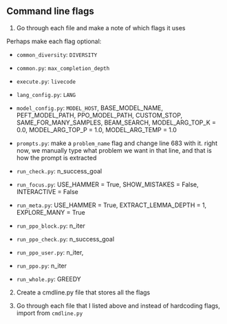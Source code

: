 ## Command line flags

1. Go through each file and make a note of which flags it uses

Perhaps make each flag optional:

- `common_diversity`: `DIVERSITY`
- `common.py`: `max_completion_depth`
- `execute.py`: `livecode`
- `lang_config.py`: `LANG`
- `model_config.py`: `MODEL_HOST`, BASE_MODEL_NAME, PEFT_MODEL_PATH, PPO_MODEL_PATH, CUSTOM_STOP, SAME_FOR_MANY_SAMPLES, BEAM_SEARCH, MODEL_ARG_TOP_K = 0.0, MODEL_ARG_TOP_P = 1.0, MODEL_ARG_TEMP = 1.0
- `prompts.py`: make a `problem_name` flag and change line 683 with it. right now, we manually type what problem we want in that line, and that is how the prompt is extracted


- `run_check.py`: n_success_goal
- `run_focus.py`: USE_HAMMER = True, SHOW_MISTAKES = False, INTERACTIVE = False
- `run_meta.py`: USE_HAMMER = True, EXTRACT_LEMMA_DEPTH = 1, EXPLORE_MANY = True

- `run_ppo_block.py`: n_iter
- `run_ppo_check.py`: n_success_goal
- `run_ppo_user.py`: n_iter,
- `run_ppo.py`: n_iter
- `run_whole.py`: GREEDY


2. Create a cmdline.py file that stores all the flags

3. Go through each file that I listed above and instead of hardcoding flags, import from `cmdline.py`